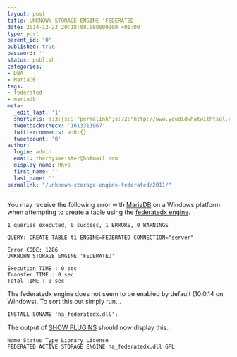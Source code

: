 ```yaml
---
layout: post
title: UNKNOWN STORAGE ENGINE 'FEDERATED'
date: 2014-12-23 20:18:00.000000000 +01:00
type: post
parent_id: '0'
published: true
password: ''
status: publish
categories:
- DBA
- MariaDB
tags:
- federated
- mariadb
meta:
  _edit_last: '1'
  shorturls: a:3:{s:9:"permalink";s:72:"http://www.youdidwhatwithtsql.com/unknown-storage-engine-federated/2011/";s:7:"tinyurl";s:26:"http://tinyurl.com/p47nl6g";s:4:"isgd";s:19:"http://is.gd/ckIPIU";}
  tweetbackscheck: '1613311967'
  twittercomments: a:0:{}
  tweetcount: '0'
author:
  login: admin
  email: therhysmeister@hotmail.com
  display_name: Rhys
  first_name: ''
  last_name: ''
permalink: "/unknown-storage-engine-federated/2011/"
---
```

You may receive the following error with [MariaDB](https://mariadb.com "MariaDB ") on a Windows platform when attempting to create a table using the [federatedx engine](https://mariadb.com/kb/en/mariadb/documentation/storage-engines/federatedx-storage-engine/ "federatedx engine").

```
1 queries executed, 0 success, 1 ERRORS, 0 WARNINGS

QUERY: CREATE TABLE t1 ENGINE=FEDERATED CONNECTION="server"

Error CODE: 1286
UNKNOWN STORAGE ENGINE 'FEDERATED'

Execution TIME : 0 sec
Transfer TIME : 0 sec
Total TIME : 0 sec
```

The federatedx engine does not seem to be enabled by default (10.0.14 on Windows). To sort this out simply run...

```
INSTALL SONAME 'ha_federatedx.dll';
```

The output of [SHOW PLUGINS](https://mariadb.com/kb/en/mariadb/documentation/sql-commands/administration-commands/show/show-plugins/ "MariaDB SHOW PLUGINS") should now display this...

```
Name Status Type Library License
FEDERATED ACTIVE STORAGE ENGINE ha_federatedx.dll GPL
```
